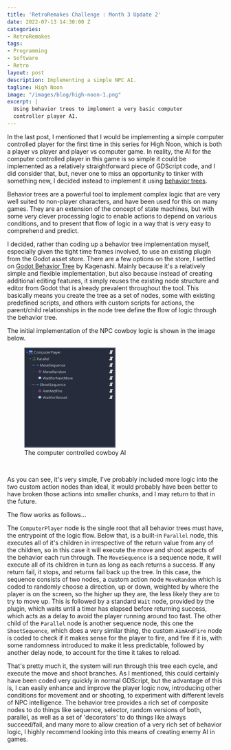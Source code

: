 ```yaml
---
title: 'RetroRemakes Challenge : Month 3 Update 2'
date: 2022-07-13 14:30:00 Z
categories:
- RetroRemakes
tags:
- Programming
- Software
- Retro
layout: post
description: Implementing a simple NPC AI.
tagline: High Noon
image: "/images/blog/high-noon-1.png"
excerpt: |
  Using behavior trees to implement a very basic computer
  controller player AI.
---
```


In the last post, I mentioned that I would be implementing a simple computer
controlled player for the first time in this series for High Noon, which is
both a player vs player and player vs computer game. In reality, the AI for the
computer controlled player in this game is so simple it could be implemented 
as a relatively straightforward piece of GDScript code, and I did consider that,
but, never one to miss an opportunity to tinker with something new, I decided
instead to implement it using 
[behavior trees](https://en.wikipedia.org/wiki/Behavior_tree_(artificial_intelligence,_robotics_and_control)).

Behavior trees are a powerful tool to implement complex logic that are very
well suited to non-player characters, and have been used for this on many games.
They are an extension of the concept of state machines, but with some very 
clever processing logic to enable actions to depend on various conditions, and
to present that flow of logic in a way that is very easy to comprehend and
predict.

I decided, rather than coding up a behavior tree implementation myself,
especially given the tight time frames involved, to use an existing plugin from
the Godot asset store. There are a few options on the store, I settled on
[Godot Behavior Tree](https://github.com/kagenash1/godot-behavior-tree) by
Kagenashi. Mainly because it's a relatively simple and flexible implementation,
but also because instead of creating additional editing features, it simply
reuses the existing node structure and editor from Godot that is already
prevalent throughout the tool. This basically means you create the tree as a
set of nodes, some with existing predefined scripts, and others with custom
scripts for actions, the parent/child relationships in the node tree define
the flow of logic through the behavior tree.

The initial implementation of the NPC cowboy logic is shown in the image below.

<figure>
    <img src="/images/blog/HighNoon_AI.png" width="50%" alt="Behavior Tree">
    <figcaption>The computer controlled cowboy AI</figcaption>
</figure>
<br/>

As you can see, it's very simple, I've probably included more logic into the
two custom action nodes than ideal, it would probably have been better to 
have broken those actions into smaller chunks, and I may return to that in the
future.

The flow works as follows...

The `ComputerPlayer` node is the single root that all behavior trees must have,
the entrypoint of the logic flow. Below that, is a built-in `Parallel` node, 
this executes all of it's children in irrespective of the return value from 
any of the children, so in this case it will execute the move and shoot aspects
of the behavior each run through. The `MoveSequence` is a sequence node, it will
execute all of its children in turn as long as each returns a success. If any
return fail, it stops, and returns fail back up the tree. In this case, the 
sequence consists of two nodes, a custom action node `MoveRandom` which is
coded to randomly choose a direction, up or down, weighted by where the player
is on the screen, so the higher up they are, the less likely they are to try
to move up. This is followed by a standard `Wait` node, provided by the plugin,
which waits until a timer has elapsed before returning success, which acts as
a delay to avoid the player running around too fast. The other child of the
`Parallel` node is another sequence node, this one the `ShootSequence`, which 
does a very similar thing, the custom `AimAndFire` node is coded to check if
it makes sense for the player to fire, and fire if it is, with some randomness
introduced to make it less predictable, followed by another delay node, to
account for the time it takes to reload.

That's pretty much it, the system will run through this tree each cycle, and 
execute the move and shoot branches. As I mentioned, this could certainly have
been coded very quickly in normal GDScript, but the advantage of this is, I can
easily enhance and improve the player logic now, introducing other conditions
for movement and or shooting, to experiment with different levels of 
NPC intelligence. The behavior tree provides a rich set of composite nodes to
do things like sequence, selector, random versions of both, parallel, as well as
a set of 'decorators' to do things like always succeed/fail, and many more to
allow creation of a very rich set of behavior logic, I highly recommend looking 
into this means of creating enemy AI in games.
